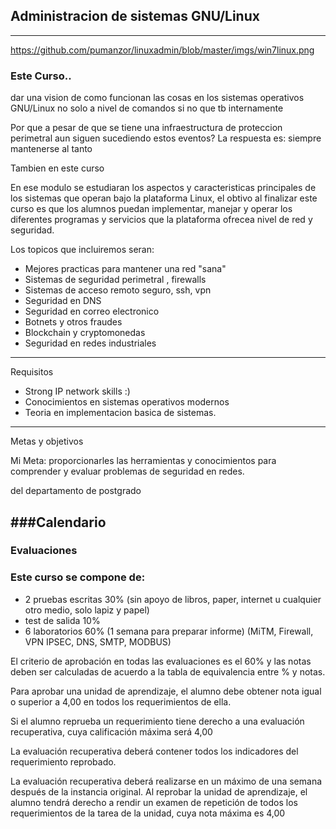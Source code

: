 ## Administracion de sistemas GNU/Linux 
-----------------

https://github.com/pumanzor/linuxadmin/blob/master/imgs/win7linux.png

### Este Curso..

dar una vision de como funcionan las cosas en los sistemas operativos GNU/Linux no solo a nivel de comandos si no que tb internamente

Por que a pesar de que se tiene una infraestructura de proteccion perimetral aun siguen sucediendo estos eventos?
La respuesta es: siempre mantenerse al tanto

Tambien en este curso

En ese modulo se estudiaran los aspectos y caracteristicas principales de los sistemas que operan bajo la plataforma Linux, el obtivo al finalizar este curso es que los alumnos puedan implementar, manejar y operar los diferentes programas y servicios que la plataforma ofrecea nivel de red y seguridad.

Los topicos que incluiremos seran:

- Mejores practicas para mantener una red "sana"
- Sistemas de seguridad perimetral , firewalls
- Sistemas de acceso remoto seguro, ssh, vpn
- Seguridad en DNS
- Seguridad en correo electronico
- Botnets y otros fraudes
- Blockchain y cryptomonedas
- Seguridad en redes industriales

----------------
Requisitos

- Strong IP network skills :)
- Conocimientos en sistemas operativos modernos
- Teoria en implementacion basica de sistemas.

--------------
Metas y objetivos

Mi Meta:
proporcionarles las herramientas y conocimientos para comprender y evaluar problemas de seguridad en redes.

del departamento de postgrado


###Calendario
--------

### Evaluaciones

### Este curso se compone de:

* 2 pruebas escritas 30% (sin apoyo de libros, paper, internet u cualquier otro medio, solo lapiz y papel)
* test de salida 10%
* 6 laboratorios 60% (1 semana para preparar informe) (MiTM, Firewall, VPN IPSEC, DNS, SMTP, MODBUS)

El criterio de aprobación en todas las evaluaciones es el 60% y las notas deben ser calculadas de acuerdo a la tabla de equivalencia entre % y notas.

Para aprobar una unidad de aprendizaje, el alumno debe obtener nota igual o superior a 4,00 en todos los requerimientos de ella.

Si el alumno reprueba un requerimiento tiene derecho a una evaluación recuperativa, cuya calificación máxima será 4,00

La evaluación recuperativa deberá contener todos los indicadores del requerimiento reprobado.

La evaluación recuperativa deberá realizarse en un máximo de una semana después de la instancia original. Al reprobar la unidad de aprendizaje, el alumno tendrá derecho a rendir un examen de repetición de todos los requerimientos de la tarea de la unidad, cuya nota máxima es 4,00
